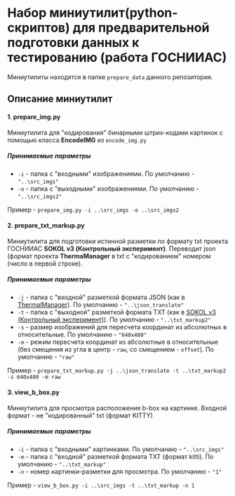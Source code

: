 # Набор миниутилит(python-скриптов) для предварительной подготовки данных к тестированию (работа ГОСНИИАС)

Миниутилиты находятся в папке `prepare_data` данного репозитория.

## Описание миниутилит

#### 1. prepare_img.py 

Миниутилита для "кодирования" бинарными штрих-кодами картинок с помощью класса **EncodeIMG** из `encode_img.py`

##### Принимаемые параметры

- `-i` - папка с "входными" изображениями. По умолчанию - `"..\src_imgs"`
- `-o` - папка с "выходными" изображениями. По умолчанию - `"..\src_imgs2"`

Пример - `prepare_img.py -i ..\src_imgs -o ..\src_imgs2`

#### 2. prepare_txt_markup.py

Миниутилита для подготовки истинной разметки по формату txt проекта ГОСНИИАС **SOKOL v3 (Контрольный эксперимент)**.
Переводит json (формат проекта **ThermaManager** в txt с "кодированием" номером (число в первой строке).

##### Принимаемые параметры

- `-j` - папка с "входной" разметкой формата JSON (как в [ThermalManager](http://192.168.33.113/cross/thermalmanager)). По умолчанию - `"..\json_translate"`
- `-t` - папка с "выходной" разметкой формата TXT (как в [SOKOL v3 (Контрольный эксперимент)](http://192.168.33.113/windows_group/sokol_control_experiment)). По умолчанию - `"..\txt_markup2"`
- `-s` - размер изображений для пересчета координат из абсолютных в относительные. По умолчанию - `"640x480"`
- `-m` - режим пересчета координат из абсолютные в относительные (без смещения из угла в центр - `raw`, со смещением - `offset`). По умолчанию - `"raw"`

Пример - `prepare_txt_markup.py -j ..\json_translate -t ..\txt_markup2 -s 640x480 -m raw`

#### 3. view_b_box.py

Миниутилита для просмотра расположения b-box на картинке. Входной формат - не "кодированный" txt (формат KITTY)

##### Принимаемые параметры

- `-i` - папка с "входными" картинками. По умолчанию - `"..\src_imgs"`
- `-m` - папка с "входной" разметкой формата TXT (формат kitti). По умолчанию - `"..\txt_markup"`
- `-n` - номер картинки-разметки для просмотра. По умолчанию - `"1"`

Пример - `view_b_box.py -i ..\src_imgs -t ..\txt_markup -n 1`
